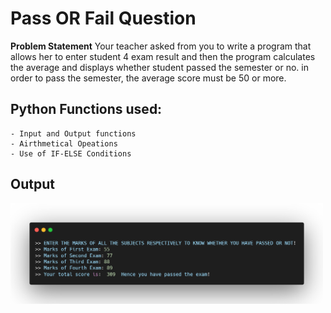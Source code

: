 # Pass OR Fail Question
**Problem Statement**
        Your teacher asked from you to write a program that allows her to enter student 4 exam result and then the program calculates the average and displays whether student passed the semester or no. in order to pass the semester, the average score must be 50 or more.
## Python Functions used:
    - Input and Output functions
    - Airthmetical Opeations
    - Use of IF-ELSE Conditions

## Output
<img src = "https://raw.githubusercontent.com/saswatsamal/Python-Projects/master/_images/3.png" width="500">